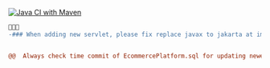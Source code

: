 [![Java CI with Maven](https://github.com/eung-eung/SWP391/actions/workflows/maven.yml/badge.svg?branch=master)](https://github.com/eung-eung/SWP391/actions/workflows/maven.yml)

```diff
🛑🛑🛑
-### When adding new servlet, please fix replace javax to jakarta at import lines


@@  Always check time commit of EcommercePlatform.sql for updating newest data @@
```
